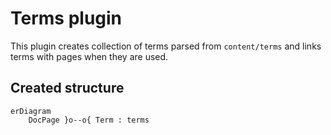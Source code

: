 # Terms plugin

This plugin creates collection of terms parsed from `content/terms` and links terms with pages when they are used.

## Created structure

```mermaid
erDiagram
    DocPage }o--o{ Term : terms
```
